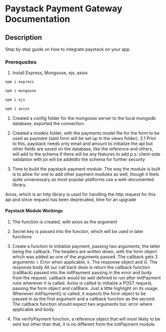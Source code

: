 # Paystack Payment Gateway Documentation

## Description

Step by step guide on how to integrate paystack on your app.

### Prerequsites

1. Install Express, Mongoose, ejs, axios

``` javascript
npm i express
```

``` javascript
npm i mongoose
```

``` javascript
npm i ejs
```

``` javascript
npm i axios
```

1. Created a config folder for the mongoose server to the local mongodb database, exported the connection.

1. Created a models folder, with the payments model file for the form to be used as payment (said form will be set up in the views folder).
2.1 Prior to this, paystack needs only email and amount to initialize the api but other fields are saved on the database, like the reference and others, will add to the schema if there will be any features to add
p.s: client-side validation with joi will  be addedto the schema for further security

1. Time to build the paystack payment module. The way the module is built is to allow for one to add other payment modules as well, though it feels quite unnecessary as most popular platforms use a well-documented library.

Axios, which is an http library is used for handling the http request for this api and since request has been deprecated, time for an upgrade

#### Paystack Module Workings

1. The function is created, with axios as the argument

1. Secret key is passed  into the functon, which will be used in later functions

1. Create a function to initialize payment, passing two arguments, the latter being the callback. The headers are written down, with the form object which was added as one of the arguments passed.
The callback gets 3 arguments:
i. Error when applicable,
ii. The response object and
iii. The response body
All our call back does is return the callback function (callBack) passed into the initPayment passing in the error and body from the request. callback would be well defined to run after initPayment runs whenever it is called. Axios is called to initialze a POST request, passing the form object and callBack.
Just a little highlight on its usage. Whenever initPayment() is called, it expects the form object to be passed in as the first argument and a callback function as the second. The callback function should expect two arguments too: error where applicable and body.

1. The verifyPayment function, a reference object that will most likely to be sent
but other than that, it is no different from the initPayment module.
